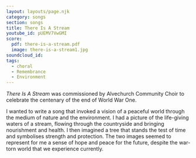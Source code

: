 ```yaml
---
layout: layouts/page.njk
category: songs
section: songs
title: There Is A Stream
youtube_id: pUEMV7VwGMI
score:
  pdf: there-is-a-stream.pdf
  image: there-is-a-stream1.jpg
soundcloud_id:
tags:
  - choral
  - Remembrance
  - Environment
---
```

*There Is A Stream* was commissioned by Alvechurch Community Choir to celebrate the centenary of the end of World War One. 

I wanted to write a song that invoked a vision of a peaceful world through the medium of nature and the environment. I had a picture of the life-giving waters of a stream, flowing through the countryside and bringing nourishment and health. I then imagined a tree that stands the test of time and symbolises strength and protection. The two images seemed to represent for me a sense of hope and peace for the future, despite the war-torn world that we experience currently.




